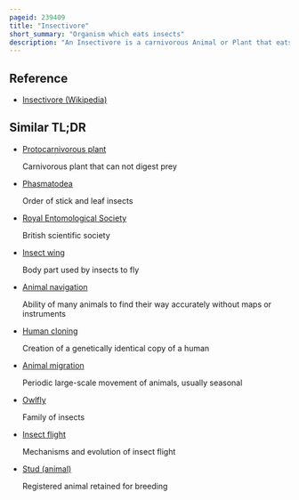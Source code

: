 ```yaml
---
pageid: 239409
title: "Insectivore"
short_summary: "Organism which eats insects"
description: "An Insectivore is a carnivorous Animal or Plant that eats Insects. An alternative Term is entomophage which can also refer to the human Practice of eating Insects."
---
```


## Reference

- [Insectivore (Wikipedia)](https://en.wikipedia.org/?curid=239409)

## Similar TL;DR

- [Protocarnivorous plant](/tldr/en/protocarnivorous-plant)

  Carnivorous plant that can not digest prey

- [Phasmatodea](/tldr/en/phasmatodea)

  Order of stick and leaf insects

- [Royal Entomological Society](/tldr/en/royal-entomological-society)

  British scientific society

- [Insect wing](/tldr/en/insect-wing)

  Body part used by insects to fly

- [Animal navigation](/tldr/en/animal-navigation)

  Ability of many animals to find their way accurately without maps or instruments

- [Human cloning](/tldr/en/human-cloning)

  Creation of a genetically identical copy of a human

- [Animal migration](/tldr/en/animal-migration)

  Periodic large-scale movement of animals, usually seasonal

- [Owlfly](/tldr/en/owlfly)

  Family of insects

- [Insect flight](/tldr/en/insect-flight)

  Mechanisms and evolution of insect flight

- [Stud (animal)](/tldr/en/stud-animal)

  Registered animal retained for breeding
